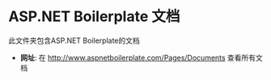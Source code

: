 ASP.NET Boilerplate 文档
=============================

此文件夹包含ASP.NET Boilerplate的文档

* __网址__: 
在 http://www.aspnetboilerplate.com/Pages/Documents 查看所有文档
